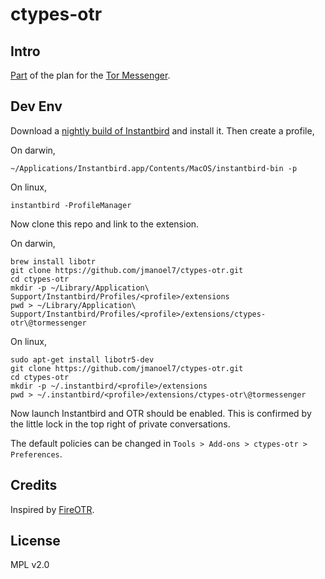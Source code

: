 ctypes-otr
==========

Intro
-----

[Part][1] of the plan for the [Tor Messenger][2].

[1]: https://trac.torproject.org/projects/tor/ticket/10210
[2]: https://trac.torproject.org/projects/tor/wiki/doc/TorMessenger

Dev Env
-------

Download a [nightly build of Instantbird][3] and install it. Then create a profile,

On darwin,

```
~/Applications/Instantbird.app/Contents/MacOS/instantbird-bin -p
```

On linux,

```
instantbird -ProfileManager
```

Now clone this repo and link to the extension.

On darwin,

```
brew install libotr
git clone https://github.com/jmanoel7/ctypes-otr.git
cd ctypes-otr
mkdir -p ~/Library/Application\ Support/Instantbird/Profiles/<profile>/extensions
pwd > ~/Library/Application\ Support/Instantbird/Profiles/<profile>/extensions/ctypes-otr\@tormessenger
```

On linux,

```
sudo apt-get install libotr5-dev
git clone https://github.com/jmanoel7/ctypes-otr.git
cd ctypes-otr
mkdir -p ~/.instantbird/<profile>/extensions
pwd > ~/.instantbird/<profile>/extensions/ctypes-otr\@tormessenger
```

Now launch Instantbird and OTR should be enabled. This is confirmed by the
little lock in the top right of private conversations.

The default policies can be changed in `Tools > Add-ons > ctypes-otr > Preferences`.

[3]: http://ftp.instantbird.com/instantbird/nightly/latest-trunk/

Credits
-------

Inspired by [FireOTR](https://gitorious.org/fireotr).

License
-------

MPL v2.0
